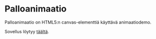 # Palloanimaatio

Palloanimaatio on HTML5:n canvas-elementtiä käyttävä animaatiodemo.

Sovellus löytyy [täältä](http://marklaak.users.cs.helsinki.fi/palloanimaatio).
